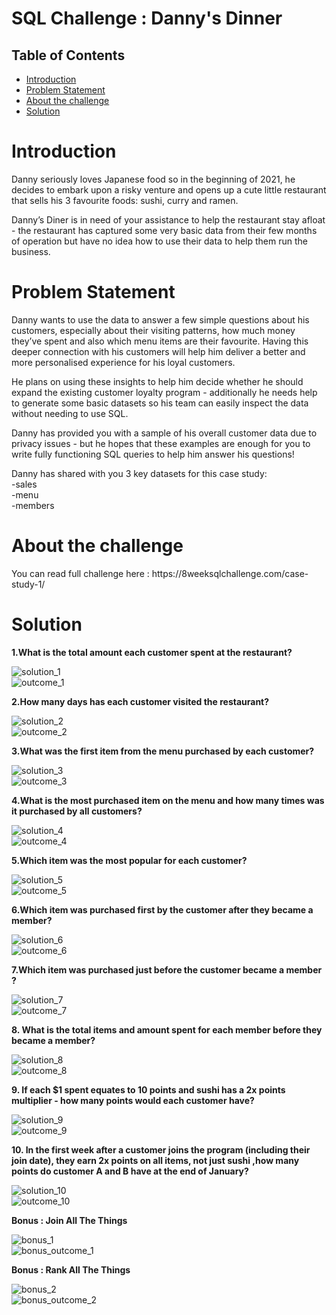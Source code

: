 # SQL Challenge : Danny's Dinner

<h2><strong>Table of Contents</strong></h2>

- [Introduction](#introduction)
- [Problem Statement](#problem-statement)
- [About the challenge](#about-the-challenge)
- [Solution](#solution)

<h1>Introduction</h1>
Danny seriously loves Japanese food so in the beginning of 2021, he decides to embark upon a risky venture and opens up a cute little restaurant that sells his 3 favourite foods: sushi, curry and ramen.

Danny’s Diner is in need of your assistance to help the restaurant stay afloat - the restaurant has captured some very basic data from their few months of operation but have no idea how to use their data to help them run the business.

<h1>Problem Statement</h1>
Danny wants to use the data to answer a few simple questions about his customers, especially about their visiting patterns, how much money they’ve spent and also which menu items are their favourite. Having this deeper connection with his customers will help him deliver a better and more personalised experience for his loyal customers.

He plans on using these insights to help him decide whether he should expand the existing customer loyalty program - additionally he needs help to generate some basic datasets so his team can easily inspect the data without needing to use SQL.

Danny has provided you with a sample of his overall customer data due to privacy issues - but he hopes that these examples are enough for you to write fully functioning SQL queries to help him answer his questions!

Danny has shared with you 3 key datasets for this case study:<br>
-sales <br>
-menu <br>
-members <br>

<h1>About the challenge</h1>
You can read full challenge here : https://8weeksqlchallenge.com/case-study-1/

<h1>Solution</h1>
<strong>1.What is the total amount each customer spent at the restaurant?</strong>

![solution_1](images/solution_1.PNG) <br>
![outcome_1](images/outcome_1.PNG) <br>

<strong>2.How many days has each customer visited the restaurant?</strong>

![solution_2](images/solution_2.PNG) <br>
![outcome_2](images/outcome_2.PNG) <br>


<strong>3.What was the first item from the menu purchased by each customer?</strong>

![solution_3](images/solution_3.PNG) <br>
![outcome_3](images/outcome_3.PNG) <br>

<strong>4.What is the most purchased item on the menu and how many times was it purchased by all customers?</strong>

![solution_4](images/solution_4.PNG) <br>
![outcome_4](images/outcome_4.PNG) <br>

<strong>5.Which item was the most popular for each customer?</strong>

![solution_5](images/solution_5.PNG) <br>
![outcome_5](images/outcome_5.PNG) <br>

<strong>6.Which item was purchased first by the customer after they became a member?</strong>

![solution_6](images/solution_6.PNG) <br>
![outcome_6](images/outcome_6.PNG) <br>

<strong>7.Which item was purchased just before the customer became a member ?</strong>

![solution_7](images/solution_7.PNG) <br>
![outcome_7](images/outcome_7.PNG) <br>

<strong>8. What is the total items and amount spent for each member before they became a member?</strong>

![solution_8](images/solution_8.PNG) <br>
![outcome_8](images/outcome_8.PNG) <br>

<strong>9. If each $1 spent equates to 10 points and sushi has a 2x points multiplier - how many points would each customer have?</strong>

![solution_9](images/solution_9.PNG) <br>
![outcome_9](images/outcome_9.PNG) <br>

<strong>10. In the first week after a customer joins the program (including their join date), they earn 2x points on all items, not just sushi ,how many points do customer A and B have at the end of January?</strong>

![solution_10](images/solution_10.PNG) <br>
![outcome_10](images/outcome_10.PNG) <br>

<strong>Bonus : Join All The Things</strong>

![bonus_1](images/bonus_1.PNG) <br>
![bonus_outcome_1](images/bonus_outcome_1.PNG) <br>

<strong>Bonus : Rank All The Things</strong>

![bonus_2](images/bonus_2.PNG) <br>
![bonus_outcome_2](images/bonus_outcome_2.PNG) <br>

